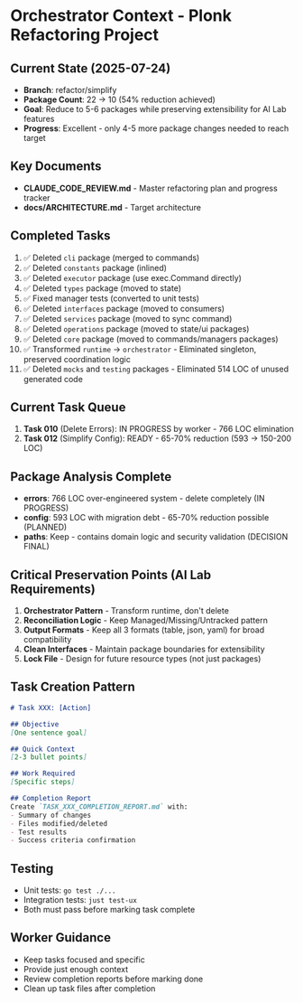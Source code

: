 # Orchestrator Context - Plonk Refactoring Project

## Current State (2025-07-24)
- **Branch**: refactor/simplify
- **Package Count**: 22 → 10 (54% reduction achieved)
- **Goal**: Reduce to 5-6 packages while preserving extensibility for AI Lab features
- **Progress**: Excellent - only 4-5 more package changes needed to reach target

## Key Documents
- **CLAUDE_CODE_REVIEW.md** - Master refactoring plan and progress tracker
- **docs/ARCHITECTURE.md** - Target architecture

## Completed Tasks
1. ✅ Deleted `cli` package (merged to commands)
2. ✅ Deleted `constants` package (inlined)
3. ✅ Deleted `executor` package (use exec.Command directly)
4. ✅ Deleted `types` package (moved to state)
5. ✅ Fixed manager tests (converted to unit tests)
6. ✅ Deleted `interfaces` package (moved to consumers)
7. ✅ Deleted `services` package (moved to sync command)
8. ✅ Deleted `operations` package (moved to state/ui packages)
9. ✅ Deleted `core` package (moved to commands/managers packages)
10. ✅ Transformed `runtime` → `orchestrator` - Eliminated singleton, preserved coordination logic
11. ✅ Deleted `mocks` and `testing` packages - Eliminated 514 LOC of unused generated code

## Current Task Queue
1. **Task 010** (Delete Errors): IN PROGRESS by worker - 766 LOC elimination
2. **Task 012** (Simplify Config): READY - 65-70% reduction (593 → 150-200 LOC)

## Package Analysis Complete
- **errors**: 766 LOC over-engineered system - delete completely (IN PROGRESS)
- **config**: 593 LOC with migration debt - 65-70% reduction possible (PLANNED)
- **paths**: Keep - contains domain logic and security validation (DECISION FINAL)

## Critical Preservation Points (AI Lab Requirements)
1. **Orchestrator Pattern** - Transform runtime, don't delete
2. **Reconciliation Logic** - Keep Managed/Missing/Untracked pattern
3. **Output Formats** - Keep all 3 formats (table, json, yaml) for broad compatibility
4. **Clean Interfaces** - Maintain package boundaries for extensibility
5. **Lock File** - Design for future resource types (not just packages)

## Task Creation Pattern
```markdown
# Task XXX: [Action]

## Objective
[One sentence goal]

## Quick Context
[2-3 bullet points]

## Work Required
[Specific steps]

## Completion Report
Create `TASK_XXX_COMPLETION_REPORT.md` with:
- Summary of changes
- Files modified/deleted
- Test results
- Success criteria confirmation
```

## Testing
- Unit tests: `go test ./...`
- Integration tests: `just test-ux`
- Both must pass before marking task complete

## Worker Guidance
- Keep tasks focused and specific
- Provide just enough context
- Review completion reports before marking done
- Clean up task files after completion
